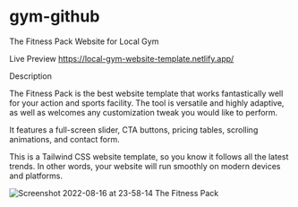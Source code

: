 # gym-github
 The Fitness Pack Website for Local Gym
 
 Live Preview  https://local-gym-website-template.netlify.app/
 
 Description
 
 The Fitness Pack is the best website template that works fantastically well for your action and sports
facility. The tool is versatile and highly adaptive, as well as welcomes any customization tweak you would
like to perform.

It features a full-screen slider, CTA buttons, pricing tables, scrolling animations, and contact form.

This is a Tailwind CSS website template, so you know it follows all the latest trends. In other words, your
website will run smoothly on modern devices and platforms.

![Screenshot 2022-08-16 at 23-58-14 The Fitness Pack](https://user-images.githubusercontent.com/95566104/184959825-cccf24b4-1257-435b-bbb1-03244a66144d.png)
